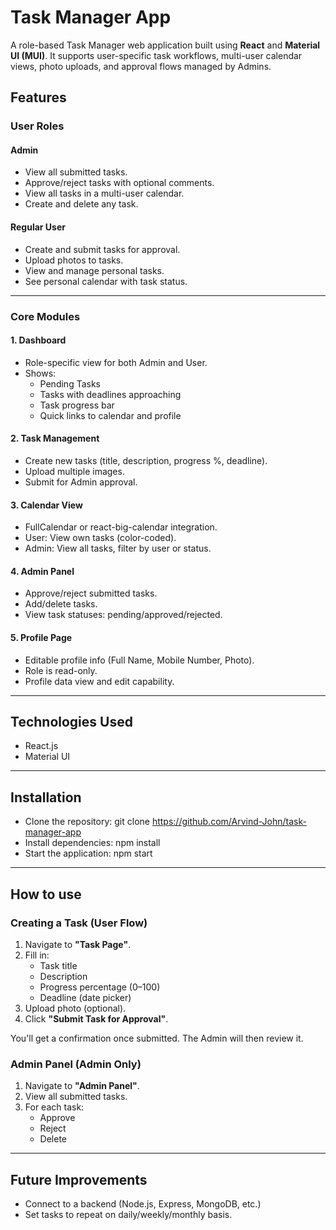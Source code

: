 # Task Manager App

A role-based Task Manager web application built using **React** and **Material UI (MUI)**. It supports user-specific task workflows, multi-user calendar views, photo uploads, and approval flows managed by Admins.

## Features

### User Roles

#### Admin

- View all submitted tasks.
- Approve/reject tasks with optional comments.
- View all tasks in a multi-user calendar.
- Create and delete any task.

#### Regular User

- Create and submit tasks for approval.
- Upload photos to tasks.
- View and manage personal tasks.
- See personal calendar with task status.

---

### Core Modules

#### 1. Dashboard

- Role-specific view for both Admin and User.
- Shows:
  - Pending Tasks
  - Tasks with deadlines approaching
  - Task progress bar
  - Quick links to calendar and profile

#### 2. Task Management

- Create new tasks (title, description, progress %, deadline).
- Upload multiple images.
- Submit for Admin approval.

#### 3. Calendar View

- FullCalendar or react-big-calendar integration.
- User: View own tasks (color-coded).
- Admin: View all tasks, filter by user or status.

#### 4. Admin Panel

- Approve/reject submitted tasks.
- Add/delete tasks.
- View task statuses: pending/approved/rejected.

#### 5. Profile Page

- Editable profile info (Full Name, Mobile Number, Photo).
- Role is read-only.
- Profile data view and edit capability.

---

## Technologies Used

- React.js
- Material UI

---

## Installation

- Clone the repository: git clone https://github.com/Arvind-John/task-manager-app
- Install dependencies: npm install
- Start the application: npm start

---

## How to use

### Creating a Task (User Flow)

1. Navigate to **"Task Page"**.
2. Fill in:
   - Task title
   - Description
   - Progress percentage (0–100)
   - Deadline (date picker)
3. Upload photo (optional).
4. Click **"Submit Task for Approval"**.

You'll get a confirmation once submitted. The Admin will then review it.

### Admin Panel (Admin Only)

1. Navigate to **"Admin Panel"**.
2. View all submitted tasks.
3. For each task:
   - Approve
   - Reject
   - Delete

---

## Future Improvements

- Connect to a backend (Node.js, Express, MongoDB, etc.)
- Set tasks to repeat on daily/weekly/monthly basis.
